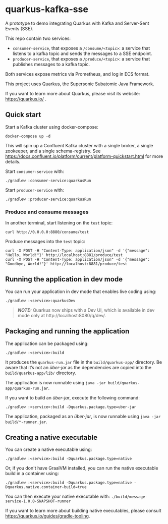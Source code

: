 # quarkus-kafka-sse

A prototype to demo integrating Quarkus with Kafka and Server-Sent Events (SSE).

This repo contain two services:
- `consumer-service`, that exposes a `/consume/<topic>`: a service that listens to a kafka topic and sends the messages to a SSE endpoint.
- `producer-service`, that exposes a `/produce/<topic>`: a service that publishes messages to a kafka topic.

Both services expose metrics via Prometheus, and log in ECS format.

This project uses Quarkus, the Supersonic Subatomic Java Framework.

If you want to learn more about Quarkus, please visit its website: https://quarkus.io/ .

## Quick start

Start a Kafka cluster using docker-compose:
```shell script
docker-compose up -d
```
This will spin up a Confluent Kafka cluster with a single broker, a single zookeeper, and a single schema-registry.
See https://docs.confluent.io/platform/current/platform-quickstart.html for more details.


Start `consumer-service` with:
```commandline
./gradlew :consumer-service:quarkusRun
```

Start `producer-service` with:
```commandline
./gradlew :producer-service:quarkusRun
```

### Produce and consume messages
In another terminal, start listening on the `test` topic:
```commandline
curl http://0.0.0.0:8880/consume/test
```

Produce messages into the `test` topic:
```commandline
curl -X POST -H "Content-Type: application/json" -d '{"message": "Hello, World!"}' http://localhost:8881/produce/test
curl -X POST -H "Content-Type: application/json" -d '{"message": "Goodbye, World!"}' http://localhost:8881/produce/test
```



## Running the application in dev mode

You can run your application in dev mode that enables live coding using:
```shell script
./gradlew :<service>:quarkusDev
```

> **_NOTE:_**  Quarkus now ships with a Dev UI, which is available in dev mode only at http://localhost:8080/q/dev/.

## Packaging and running the application

The application can be packaged using:
```shell script
./gradlew :<service>:build
```
It produces the `quarkus-run.jar` file in the `build/quarkus-app/` directory.
Be aware that it’s not an _über-jar_ as the dependencies are copied into the `build/quarkus-app/lib/` directory.

The application is now runnable using `java -jar build/quarkus-app/quarkus-run.jar`.

If you want to build an _über-jar_, execute the following command:
```shell script
./gradlew :<service>:build -Dquarkus.package.type=uber-jar
```

The application, packaged as an _über-jar_, is now runnable using `java -jar build/*-runner.jar`.

## Creating a native executable

You can create a native executable using: 
```shell script
./gradlew :<service>:build -Dquarkus.package.type=native
```

Or, if you don't have GraalVM installed, you can run the native executable build in a container using: 
```shell script
./gradlew :<service>:build -Dquarkus.package.type=native -Dquarkus.native.container-build=true
```

You can then execute your native executable with: `./build/message-service-1.0.0-SNAPSHOT-runner`

If you want to learn more about building native executables, please consult https://quarkus.io/guides/gradle-tooling.
